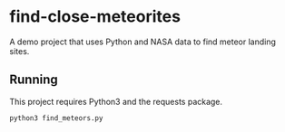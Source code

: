 # find-close-meteorites
A demo project that uses Python and NASA data to find meteor landing sites.

## Running

This project requires Python3 and the requests package.

`python3 find_meteors.py`

